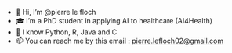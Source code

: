 - 👋 Hi, I’m @pierre le floch
- 🎓 I’m a PhD student in applying AI to healthcare (AI4Health)
- 🌱 I know Python, R, Java and C
- 📫 You can reach me by this email : pierre.lefloch02@gmail.com

<!---
plefloch123/plefloch123 is a ✨ special ✨ repository because its `README.md` (this file) appears on your GitHub profile.
You can click the Preview link to take a look at your changes.
--->
